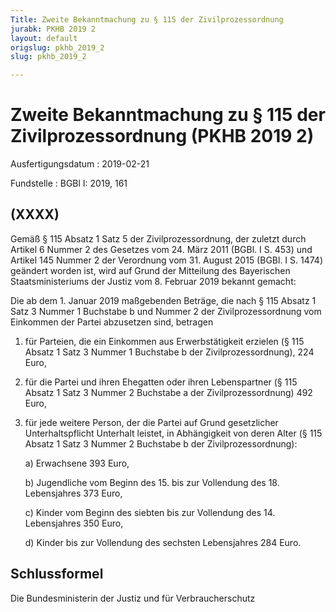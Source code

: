 ```yaml
---
Title: Zweite Bekanntmachung zu § 115 der Zivilprozessordnung
jurabk: PKHB 2019 2
layout: default
origslug: pkhb_2019_2
slug: pkhb_2019_2

---
```


# Zweite Bekanntmachung zu § 115 der Zivilprozessordnung (PKHB 2019 2)

Ausfertigungsdatum
:   2019-02-21

Fundstelle
:   BGBl I: 2019, 161


## (XXXX)

Gemäß § 115 Absatz 1 Satz 5 der Zivilprozessordnung, der zuletzt durch
Artikel 6 Nummer 2 des Gesetzes vom 24. März 2011 (BGBl. I S. 453) und
Artikel 145 Nummer 2 der Verordnung vom 31. August 2015 (BGBl. I S.
1474) geändert worden ist, wird auf Grund der Mitteilung des
Bayerischen Staatsministeriums der Justiz vom 8. Februar 2019 bekannt
gemacht:

Die ab dem 1. Januar 2019 maßgebenden Beträge, die nach § 115 Absatz 1
Satz 3 Nummer 1 Buchstabe b und Nummer 2 der Zivilprozessordnung vom
Einkommen der Partei abzusetzen sind, betragen

1.  für Parteien, die ein Einkommen aus Erwerbstätigkeit erzielen (§ 115
    Absatz 1 Satz 3 Nummer 1 Buchstabe b der Zivilprozessordnung), 224
    Euro,


2.  für die Partei und ihren Ehegatten oder ihren Lebenspartner (§ 115
    Absatz 1 Satz 3 Nummer 2 Buchstabe a der Zivilprozessordnung) 492
    Euro,


3.  für jede weitere Person, der die Partei auf Grund gesetzlicher
    Unterhaltspflicht Unterhalt leistet, in Abhängigkeit von deren Alter
    (§ 115 Absatz 1 Satz 3 Nummer 2 Buchstabe b der Zivilprozessordnung):

    a)  Erwachsene 393 Euro,


    b)  Jugendliche vom Beginn des 15. bis zur Vollendung des 18. Lebensjahres
        373 Euro,


    c)  Kinder vom Beginn des siebten bis zur Vollendung des 14. Lebensjahres
        350 Euro,


    d)  Kinder bis zur Vollendung des sechsten Lebensjahres 284 Euro.








## Schlussformel

Die Bundesministerin der Justiz und für Verbraucherschutz


